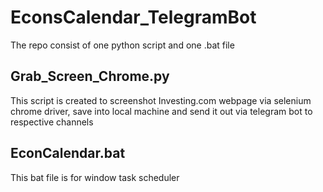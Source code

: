 # EconsCalendar_TelegramBot
The repo consist of one python script and one .bat file

## Grab_Screen_Chrome.py
This script is created to screenshot Investing.com webpage via selenium chrome driver, save into local machine and send it out via telegram bot to respective channels

## EconCalendar.bat
This bat file is for window task scheduler
